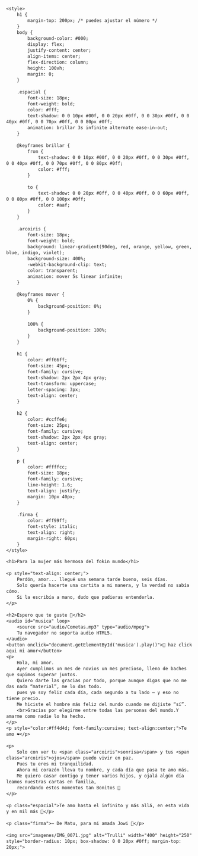 
    <style>
        h1 {
            margin-top: 200px; /* puedes ajustar el número */
        }
        body {
            background-color: #000;
            display: flex;
            justify-content: center;
            align-items: center;
            flex-direction: column;
            height: 100vh;
            margin: 0;
        }

        .espacial {
            font-size: 18px;
            font-weight: bold;
            color: #fff;
            text-shadow: 0 0 10px #00f, 0 0 20px #0ff, 0 0 30px #0ff, 0 0 40px #0ff, 0 0 70px #0ff, 0 0 80px #0ff;
            animation: brillar 3s infinite alternate ease-in-out;
        }

        @keyframes brillar {
            from {
                text-shadow: 0 0 10px #00f, 0 0 20px #0ff, 0 0 30px #0ff, 0 0 40px #0ff, 0 0 70px #0ff, 0 0 80px #0ff;
                color: #fff;
            }

            to {
                text-shadow: 0 0 20px #0ff, 0 0 40px #0ff, 0 0 60px #0ff, 0 0 80px #0ff, 0 0 100px #0ff;
                color: #aaf;
            }
        }

        .arcoiris {
            font-size: 18px;
            font-weight: bold;
            background: linear-gradient(90deg, red, orange, yellow, green, blue, indigo, violet);
            background-size: 400%;
            -webkit-background-clip: text;
            color: transparent;
            animation: mover 5s linear infinite;
        }

        @keyframes mover {
            0% {
                background-position: 0%;
            }

            100% {
                background-position: 100%;
            }
        }

        h1 {
            color: #ff66ff;
            font-size: 45px;
            font-family: cursive;
            text-shadow: 2px 2px 4px gray;
            text-transform: uppercase;
            letter-spacing: 3px;
            text-align: center;
        }

        h2 {
            color: #ccffe6;
            font-size: 25px;
            font-family: cursive;
            text-shadow: 2px 2px 4px gray;
            text-align: center;
        }

        p {
            color: #ffffcc;
            font-size: 18px;
            font-family: cursive;
            line-height: 1.6;
            text-align: justify;
            margin: 10px 40px;
        }

        .firma {
            color: #ff99ff;
            font-style: italic;
            text-align: right;
            margin-right: 60px;
        }
    </style>
</head>
<body>


    <h1>Para la mujer más hermosa del fokin mundo</h1>

    <p style="text-align: center;">
        Perdón, amor... llegué una semana tarde bueno, seis días.
        Solo quería hacerte una cartita a mi manera, y la verdad no sabía cómo.
        Si la escribía a mano, dudo que pudieras entenderla.
    </p>

    <h2>Espero que te guste 💖</h2>
    <audio id="musica" loop>
        <source src="audio/Cometas.mp3" type="audio/mpeg">
        Tu navegador no soporta audio HTML5.
    </audio>
    <button onclick="document.getElementById('musica').play()">🎵 haz click aqui mi amor</button>
    <p>
        Hola, mi amor.
        Ayer cumplimos un mes de novios un mes precioso, lleno de baches que supimos superar juntos.
        Quiero darte las gracias por todo, porque aunque digas que no me das nada “material”, me lo das todo.
        pues yo soy feliz cada día, cada segundo a tu lado — y eso no tiene precio.
        Me hiciste el hombre más feliz del mundo cuando me dijiste “sí”.
        <br>Gracias por elegirme entre todas las personas del mundo.Y amarme como nadie lo ha hecho.
    </p>
    <p style="color:#ff4d4d; font-family:cursive; text-align:center;">Te amo ❤️</p>

    <p>
        Solo con ver tu <span class="arcoiris">sonrisa</span> y tus <span class="arcoiris">ojos</span> puedo vivir en paz.
        Pues tu eres mi tranquilidad.
        Ahora mi corazón lleva tu nombre, y cada día que pasa te amo más.
        Me quiero casar contigo y tener varios hijos, y ojalá algún día leamos nuestras cartas en familia,
        recordando estos momentos tan Bonitos 💫
    </p>

    <p class="espacial">Te amo hasta el infinito y más allá, en esta vida y en mil más 🚀</p>

    <p class="firma">— De Matu, para mi amada Jowi 💜</p>

    <img src="imagenes/IMG_0071.jpg" alt="Trulli" width="400" height="250" style="border-radius: 10px; box-shadow: 0 0 20px #0ff; margin-top: 20px;">



</body>
</html>
